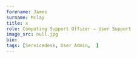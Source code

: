 ```yaml
---
forename: James
surname: Mclay
title: x
role: Computing Support Officer – User Support
image_src: null.jpg
bio: 
tags: [Servicedesk, User Admin,  ] 
---
```

